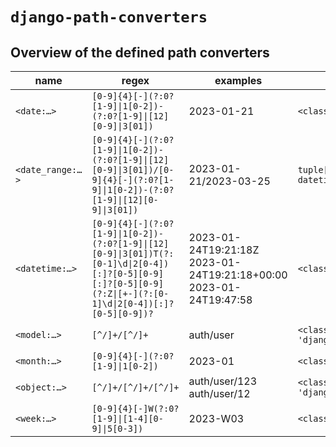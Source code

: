 # `django-path-converters`

## Overview of the defined path converters

<!-- path converters -->
|      name      |                                                                        regex                                                                        |                             examples                             |                 type                  |              also accepts               |
|----------------|-----------------------------------------------------------------------------------------------------------------------------------------------------|------------------------------------------------------------------|---------------------------------------|-----------------------------------------|
|`<date:…>`      |`[0-9]{4}[-](?:0?[1-9]\|1[0-2])-(?:0?[1-9]\|[12][0-9]\|3[01])`                                                                                          |2023-01-21                                                        |`<class 'datetime.date'>`              |                                         |
|`<date_range:…>`|`[0-9]{4}[-](?:0?[1-9]\|1[0-2])-(?:0?[1-9]\|[12][0-9]\|3[01])/[0-9]{4}[-](?:0?[1-9]\|1[0-2])-(?:0?[1-9]\|[12][0-9]\|3[01])`                                |2023-01-21/2023-03-25                                             |`tuple[datetime.date, datetime.date]`  |                                         |
|`<datetime:…>`  |`[0-9]{4}[-](?:0?[1-9]\|1[0-2])-(?:0?[1-9]\|[12][0-9]\|3[01])T(?:[0-1]\d\|2[0-4])[:]?[0-5][0-9][:]?[0-5][0-9](?:Z\|[+-](?:[0-1]\d\|2[0-4])[:]?[0-5][0-9])?`|2023-01-24T19:21:18Z 2023-01-24T19:21:18+00:00 2023-01-24T19:47:58|`<class 'datetime.datetime'>`          |<class 'datetime.date'>                  |
|`<model:…>`     |`[^/]+/[^/]+`                                                                                                                                        |auth/user                                                         |`<class 'django.db.models.base.Model'>`|<class 'django.db.models.base.ModelBase'>|
|`<month:…>`     |`[0-9]{4}[-](?:0?[1-9]\|1[0-2])`                                                                                                                      |2023-01                                                           |`<class 'datetime.date'>`              |                                         |
|`<object:…>`    |`[^/]+/[^/]+/[^/]+`                                                                                                                                  |auth/user/123 auth/user/12                                        |`<class 'django.db.models.base.Model'>`|                                         |
|`<week:…>`      |`[0-9]{4}[-]W(?:0?[1-9]\|[1-4][0-9]\|5[0-3])`                                                                                                          |2023-W03                                                          |`<class 'datetime.date'>`              |                                         |
<!-- end path converters -->
